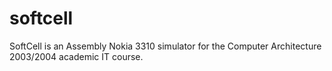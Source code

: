 softcell
========

SoftCell is an Assembly Nokia 3310 simulator for the Computer Architecture 2003/2004 academic IT course.